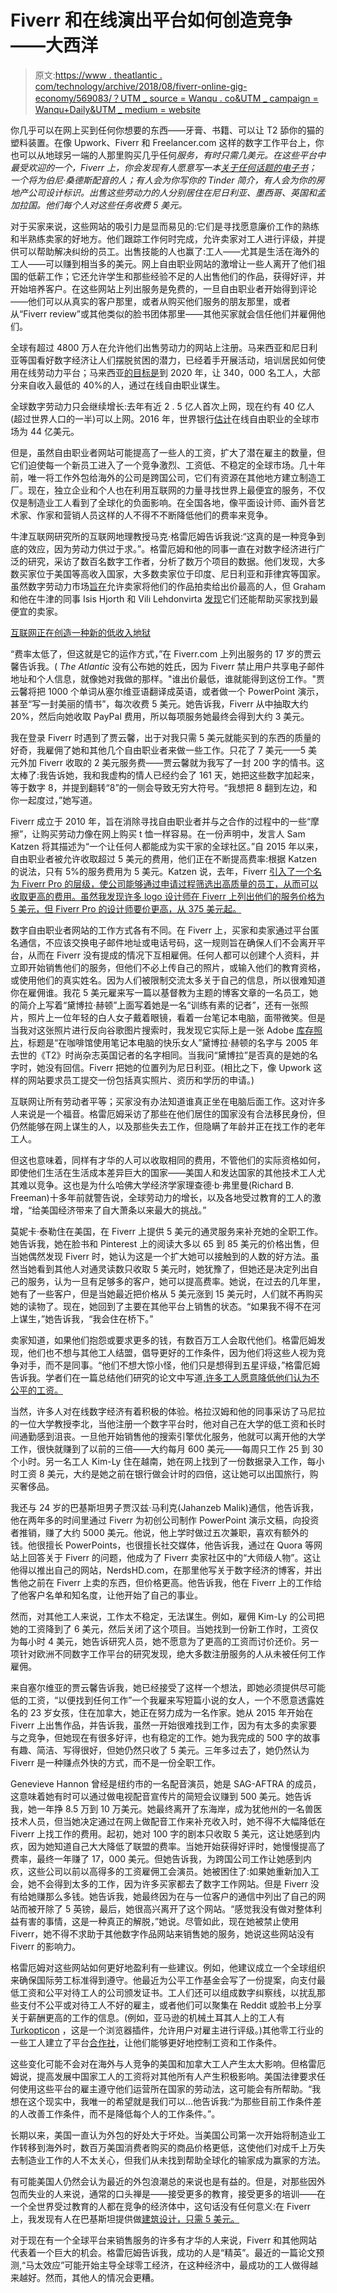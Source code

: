 # Fiverr 和在线演出平台如何创造竞争——大西洋

> 原文:[https://www . theatlantic . com/technology/archive/2018/08/fiverr-online-gig-economy/569083/？UTM _ source = Wanqu . co&UTM _ campaign = Wanqu+Daily&UTM _ medium = website](https://www.theatlantic.com/technology/archive/2018/08/fiverr-online-gig-economy/569083/?utm_source=wanqu.co&utm_campaign=Wanqu+Daily&utm_medium=website)



你几乎可以在网上买到任何你想要的东西——牙膏、书籍、可以让 T2 舔你的猫的塑料装置。在像 Upwork、Fiverr 和 Freelancer.com 这样的数字工作平台上，你也可以从地球另一端的人那里购买几乎任何*服务，有时只需几美元。在这些平台中最受欢迎的一个，Fiverr 上，你会发现有人愿意写一本[关于任何话题的电子书](https://www.fiverr.com/aurora90/professionally-write-ebook-on-any-niche?context_referrer=search_gigs&context_type=auto&pckg_id=1&pos=4&ref_ctx_id=fe005319-4eb4-4a91-b614-ed47eb351c1f&funnel=002a0018-78db-4aef-8adb-978bf1032152)；一个将为伯尼·桑德斯配音的人；有人会为你写你的 Tinder 简介，有人会为你的房地产公司设计标识。出售这些劳动力的人分别居住在尼日利亚、墨西哥、英国和孟加拉国。他们每个人对这些任务收费 5 美元。*

对于买家来说，这些网站的吸引力是显而易见的:它们是寻找愿意廉价工作的熟练和半熟练卖家的好地方。他们跟踪工作何时完成，允许卖家对工人进行评级，并提供可以帮助解决纠纷的员工。出售技能的人也赢了:工人——尤其是生活在海外的工人——可以赚到相当多的美元。网上自由职业网站的激增让一些人离开了他们祖国的低薪工作；它还允许学生和那些经验不足的人出售他们的作品，获得好评，并开始培养客户。在这些网站上列出服务是免费的，一旦自由职业者开始得到评论——他们可以从真实的客户那里，或者从购买他们服务的朋友那里，或者从“Fiverr review”或其他类似的脸书团体那里——其他买家就会信任他们并雇佣他们。

全球有超过 4800 万人在允许他们出售劳动力的网站上注册。马来西亚和尼日利亚等国看好数字经济让人们摆脱贫困的潜力，已经着手开展活动，培训居民如何使用在线劳动力平台；马来西亚[的目标是](https://www.forbes.com/sites/groupthink/2017/03/23/how-the-gig-economy-could-drive-growth-in-developing-countries/#627c45b64a49)到 2020 年，让 340，000 名工人，大部分来自收入最低的 40%的人，通过在线自由职业谋生。

全球数字劳动力只会继续增长:去年有近 2 . 5 亿人首次上网，现在约有 40 亿人(超过世界人口的一半)可以上网。2016 年，世界银行[估计](https://openknowledge.worldbank.org/bitstream/handle/10986/22284/The0global0opp0n0online0outsourcing.pdf?sequence=1&isAllowed=y)在线自由职业的全球市场为 44 亿美元。

但是，虽然自由职业者网站可能提高了一些人的工资，扩大了潜在雇主的数量，但它们迫使每一个新员工进入了一个竞争激烈、工资低、不稳定的全球市场。几十年前，唯一将工作外包给海外的公司是跨国公司，它们有资源在其他地方建立制造工厂。现在，独立企业和个人也在利用互联网的力量寻找世界上最便宜的服务，不仅仅是制造业工人看到了全球化的负面影响。在全国各地，像平面设计师、画外音艺术家、作家和营销人员这样的人不得不不断降低他们的费率来竞争。

牛津互联网研究所的互联网地理教授马克·格雷厄姆告诉我说:“这真的是一种竞争到底的效应，因为劳动力供过于求。”。格雷厄姆和他的同事一直在对数字经济进行广泛的研究，采访了数百名数字工作者，分析了数万个项目的数据。他们发现，大多数买家位于美国等高收入国家，大多数卖家位于印度、尼日利亚和菲律宾等国家。虽然数字劳动力市场[旨在](http://ilabour.oii.ox.ac.uk/organizing-with-on-demand-freelancers-in-the-platform-economy-part-one/)允许卖家将他们的作品拍卖给出价最高的人，但 Graham 和他在牛津的同事 Isis Hjorth 和 Vili Lehdonvirta [发现](http://journals.sagepub.com/eprint/3FMTvCNPJ4SkhW9tgpWP/full)它们还能帮助买家找到最便宜的卖家。

[互联网正在创造一种新的低收入地狱](https://www.theatlantic.com/business/archive/2018/01/amazon-mechanical-turk/551192/)

“费率太低了，但这就是它的运作方式，”在 Fiverr.com 上列出服务的 17 岁的贾云馨告诉我。( *The Atlantic* 没有公布她的姓氏，因为 Fiverr 禁止用户共享电子邮件地址和个人信息，就像她对我做的那样。"谁出价最低，谁就能得到这份工作。"贾云馨将把 1000 个单词从塞尔维亚语翻译成英语，或者做一个 PowerPoint 演示，甚至“写一封美丽的情书”，每次收费 5 美元。她告诉我，Fiverr 从中抽取大约 20%，然后向她收取 PayPal 费用，所以每项服务她最终会得到大约 3 美元。

我在登录 Fiverr 时遇到了贾云馨，出于对我只需 5 美元就能买到的东西的质量的好奇，我雇佣了她和其他几个自由职业者来做一些工作。只花了 7 美元——5 美元外加 Fiverr 收取的 2 美元服务费——贾云馨就为我写了一封 200 字的情书。这太棒了:我告诉她，我和我虚构的情人已经约会了 161 天，她把这些数字加起来，等于数字 8，并提到翻转“8”的一侧会导致无穷大符号。“我想把 8 翻到左边，和你一起度过，”她写道。

Fiverr 成立于 2010 年，旨在消除寻找自由职业者并与之合作的过程中的一些“摩擦”，让购买劳动力像在网上购买 t 恤一样容易。在一份声明中，发言人 Sam Katzen 将其描述为“一个让任何人都能成为实干家的全球社区。”自 2015 年以来，自由职业者被允许收取超过 5 美元的费用，他们正在不断提高费率:根据 Katzen 的说法，只有 5%的服务费用为 5 美元。Katzen 说，去年，Fiverr [引入了一个名为 Fiverr Pro 的层级，使公司能够通过申请过程筛选出高质量的员工，从而可以收取更高的费用。虽然我发现许多 logo 设计师在 Fiverr 上列出他们的服务价格为 5 美元，但 Fiverr Pro 的设计师要价更高，从 375 美元起。](https://www.fiverr.com/pro)

数字自由职业者网站的工作方式各有不同。在 Fiverr 上，买家和卖家通过平台匿名通信，不应该交换电子邮件地址或电话号码，这一规则旨在确保人们不会离开平台，从而在 Fiverr 没有提成的情况下互相雇佣。任何人都可以创建个人资料，并立即开始销售他们的服务，但他们不必上传自己的照片，或输入他们的教育资格，或使用他们的真实姓名。因为人们被限制交流太多关于自己的信息，所以很难知道你在雇佣谁。我花 5 美元雇来写一篇以基督教为主题的博客文章的一名员工，她的简介上写着“黛博拉·赫顿”上面写着她是一名“训练有素的记者”，还有一张照片，照片上一位年轻的白人女子戴着眼镜，看着一台笔记本电脑，面带微笑。但是当我对这张照片进行反向谷歌图片搜索时，我发现它实际上是一张 Adobe [库存照片](https://www.google.com/search?biw=1191&bih=607&tbm=isch&sa=1&ei=puCFW9rGD9Kw0PEPyuiKgAY&q=Happy+woman+using+laptop+at+caf%C3%A9&oq=Happy+woman+using+laptop+at+caf%C3%A9&gs_l=img.3...1593.1593.0.2000.1.1.0.0.0.0.55.55.1.1.0....0...1c.2.64.img..0.0.0....0.K26CBOroX5I#imgrc=BVDip-TJv8y98M:)，标题是“在咖啡馆使用笔记本电脑的快乐女人”黛博拉·赫顿的名字与 2005 年去世的《T2》时尚杂志英国记者的名字相同。当我问“黛博拉”是否真的是她的名字时，她没有回信。Fiverr 把她的位置列为尼日利亚。(相比之下，像 Upwork 这样的网站要求员工提交一份包括真实照片、资历和学历的申请。)

互联网让所有劳动者平等；买家没有办法知道谁真正坐在电脑后面工作。这对许多人来说是一个福音。格雷厄姆采访了那些在他们居住的国家没有合法移民身份，但仍然能够在网上谋生的人，以及那些失去工作，但隐瞒了年龄并正在找工作的老年工人。

但这也意味着，同样有才华的人可以收取相同的费用，不管他们的实际资格如何，即使他们生活在生活成本差异巨大的国家——美国人和发达国家的其他技术工人尤其难以竞争。这也是为什么哈佛大学经济学家理查德·b·弗里曼(Richard B. Freeman)十多年前就警告说，全球劳动力的增长，以及各地受过教育的工人的激增，“给美国经济带来了自大萧条以来最大的挑战。”

莫妮卡·泰勒住在美国，在 Fiverr 上提供 5 美元的通灵服务来补充她的全职工作。她告诉我，她在脸书和 Pinterest 上的阅读大多以 65 到 85 美元的价格出售，但当她偶然发现 Fiverr 时，她认为这是一个扩大她可以接触到的人数的好方法。虽然当她看到其他人对通灵读数只收取 5 美元时，她犹豫了，但她还是决定列出自己的服务，认为一旦有足够多的客户，她可以提高费率。她说，在过去的几年里，她有了一些客户，但是当她最近把价格从 5 美元涨到 15 美元时，人们就不再购买她的读物了。现在，她回到了主要在其他平台上销售的状态。“如果我不得不在河上谋生，”她告诉我，“我会住在桥下。”

卖家知道，如果他们抱怨或要求更多的钱，有数百万工人会取代他们。格雷厄姆发现，他们也不想与其他工人结盟，倡导更好的工作条件，因为他们将这些人视为竞争对手，而不是同事。“他们不想大惊小怪，他们只是想得到五星评级，”格雷厄姆告诉我。学者们在一篇总结他们研究的论文中写道[,许多工人愿意降低他们认为不公平的工资。](http://journals.sagepub.com/doi/10.1177/1024258916687250)

当然，许多人对在线数字经济有着积极的体验。格拉汉姆和他的同事采访了马尼拉的一位大学教授李北，当他注册一个数字平台时，他对自己在大学的低工资和长时间通勤感到沮丧。一旦他开始销售他的搜索引擎优化服务，他就可以离开他的大学工作，很快就赚到了以前的三倍——大约每月 600 美元——每周只工作 25 到 30 个小时。另一名工人 Kim-Ly 住在越南，她在网上找到了一份数据录入工作，每小时工资 8 美元，大约是她之前在银行做会计时的四倍，这让她可以出国旅行，购买奢侈品。

我还与 24 岁的巴基斯坦男子贾汉兹·马利克(Jahanzeb Malik)通信，他告诉我，他在两年多的时间里通过 Fiverr 为初创公司制作 PowerPoint 演示文稿，向投资者推销，赚了大约 5000 美元。他说，他上学时做过五次兼职，喜欢有额外的钱。他很擅长 PowerPoints，也很擅长社交媒体，他告诉我，通过在 Quora 等网站上回答关于 Fiverr 的问题，他成为了 Fiverr 卖家社区中的“大师级人物”。这让他得以推出自己的网站，NerdsHD.com，在那里他写关于数字经济的博客，并出售他之前在 Fiverr 上卖的东西，但价格更高。他告诉我，他在 Fiverr 上的工作给了他客户名单和知名度，让他开始了自己的事业。

然而，对其他工人来说，工作太不稳定，无法谋生。例如，雇佣 Kim-Ly 的公司把她的工资降到了 6 美元，然后关闭了这个项目。当她找到一份新工作时，工资仅为每小时 4 美元，她告诉研究人员，她不愿意为了更高的工资而讨价还价。另一项针对欧洲不同数字工作平台的研究发现，绝大多数注册服务的人从未被任何工作雇佣。

来自塞尔维亚的贾云馨告诉我，她已经接受了这样一个想法，即她必须提供尽可能低的工资，“以便找到任何工作”一个我雇来写短篇小说的女人，一个不愿意透露姓名的 23 岁女孩，住在加拿大，她正在努力成为一名作家。她从 2015 年开始在 Fiverr 上出售作品，并告诉我，虽然一开始很难找到工作，因为有太多的卖家要与之竞争，但她现在有很多好评，也有稳定的工作。她为我完成的 500 字的故事有趣、简洁、写得很好，但她仍然只收了 5 美元。三年多过去了，她仍然认为 Fiverr 是一种赚点外快的方式，而不是一份全职工作。

Genevieve Hannon 曾经是纽约市的一名配音演员，她是 SAG-AFTRA 的成员，这意味着她有时可以通过做电视配音宣传片的简短会议赚到 500 美元。她告诉我，她一年挣 8.5 万到 10 万美元。她最终离开了东海岸，成为犹他州的一名兽医技术人员，但当她决定通过在网上做配音工作来补充收入时，她不得不大幅降低在 Fiverr 上找工作的费用。起初，她对 100 字的剧本只收取 5 美元，这让她感到内疚，因为她知道自己大大降低了联盟的费率。当她开始获得好评时，她慢慢提高了费率，最终一年赚了 17，000 美元。但她告诉我，为跨国公司工作让她感到内疚，这些公司以前以高得多的工资雇佣工会演员。她被困住了:如果她重新加入工会，她不会得到太多的工作，因为许多买家都去了数字工作网站。但是 Fiverr 没有给她赚那么多钱。她告诉我，她最终因为在与一位客户的通信中列出了自己的网站而被开除了 5 英镑，最后，她很高兴离开了这个网站。“感觉我没有做对整体利益有害的事情，这是一种真正的解脱，”她说。尽管如此，现在她被禁止使用 Fiverr，她不得不求助于其他数字作品网站来销售她的服务，她说这些网站没有 Fiverr 的影响力。

格雷厄姆对这些网站如何更好地盈利有一些建议。例如，他建议成立一个全球组织来确保国际劳工标准得到遵守。他最近为公平工作基金会写了一份提案，向支付最低工资和公平对待工人的公司颁发证书。工人们还可以组成数字纠察线，以扰乱那些支付不公平或对待工人不好的雇主，或者他们可以聚集在 Reddit 或脸书上分享关于薪酬更高的工作的信息。(例如，亚马逊的机械土耳其人上的工人有 [Turkopticon](https://turkopticon.ucsd.edu/) ，这是一个浏览器插件，允许用户对雇主进行评级。)其他零工行业的一些工人建立了平台[合作社](https://platform.coop/about)，让他们能够更好地控制工资和工作条件。

这些变化可能不会对在海外与人竞争的美国和加拿大工人产生太大影响。但格雷厄姆说，提高发展中国家工人的工资将对其他所有人产生积极影响。美国法律要求任何使用这些平台的雇主遵守他们运营所在国家的劳动法，这可能会有所帮助。“我想在这个现实中，我唯一的希望就是我们可以...他告诉我:“为那些目前工作条件差的人改善工作条件，而不是降低每个人的工作条件。”。

长期以来，美国一直认为外包的好处大于坏处。当美国公司第一次开始将制造业工作转移到海外时，数百万美国消费者购买的商品价格更低，这使他们对成千上万失去制造业工作的人不太关心，但我们从未找到帮助全球化的输家成为赢家的方法。

有可能美国人仍然会认为最近的外包浪潮总的来说也是有益的。但是，对那些因外包而失业的人来说，通常的口头禅是——接受更多的教育，接受更多的培训——在一个全世界受过教育的人都在竞争的经济体中，这句话没有任何意义:在 Fiverr 上，我发现有人在巴基斯坦提供做[建筑设计，只需 5 美元。](https://www.fiverr.com/nailiarchitects/design-the-interior-marvelously?context_referrer=search_gigs&context_type=auto&pckg_id=1&pos=3&ref_ctx_id=6fa931fa-b1de-45cf-9288-702c18419687&funnel=d0c139c0-0b3d-48c0-a411-338d9186056f)

对于现在有一个全球平台来销售服务的许多有才华的人来说，Fiverr 和其他网站代表着一个巨大的机会。格雷厄姆告诉我，成功的人是“精英”。最近的一篇论文预测,“马太效应”可能开始主导全球零工经济，在这种经济中，最成功的工人做得越来越好。然而，其他人的情况会更糟。

